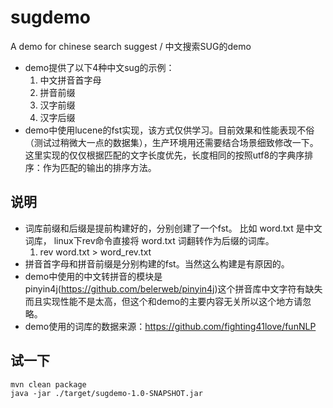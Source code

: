 # sugdemo
 A demo for chinese search suggest / 中文搜索SUG的demo
 
* demo提供了以下4种中文sug的示例：
    1. 中文拼音首字母
    2. 拼音前缀
    3. 汉字前缀
    4. 汉字后缀
* demo中使用lucene的fst实现，该方式仅供学习。目前效果和性能表现不俗（测试过稍微大一点的数据集），生产环境用还需要结合场景细致修改一下。
这里实现的仅仅根据匹配的文字长度优先，长度相同的按照utf8的字典序排序：作为匹配的输出的排序方法。
## 说明
* 词库前缀和后缀是提前构建好的，分别创建了一个fst。  比如 word.txt 是中文词库， linux下rev命令直接将 word.txt 词翻转作为后缀的词库。
    1. rev word.txt > word_rev.txt
* 拼音首字母和拼音前缀是分别构建的fst。当然这么构建是有原因的。
* demo中使用的中文转拼音的模块是pinyin4j(https://github.com/belerweb/pinyin4j)这个拼音库中文字符有缺失而且实现性能不是太高，但这个和demo的主要内容无关所以这个地方请忽略。
* demo使用的词库的数据来源：https://github.com/fighting41love/funNLP

## 试一下
```
mvn clean package
java -jar ./target/sugdemo-1.0-SNAPSHOT.jar
```

